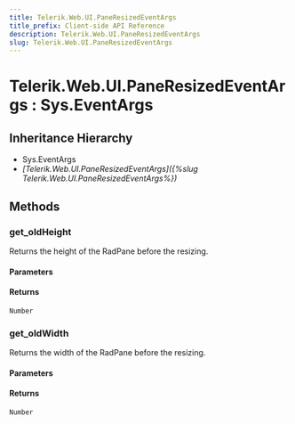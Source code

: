 ```yaml
---
title: Telerik.Web.UI.PaneResizedEventArgs
title_prefix: Client-side API Reference
description: Telerik.Web.UI.PaneResizedEventArgs
slug: Telerik.Web.UI.PaneResizedEventArgs
---
```


# Telerik.Web.UI.PaneResizedEventArgs : Sys.EventArgs 

## Inheritance Hierarchy

* Sys.EventArgs
* *[Telerik.Web.UI.PaneResizedEventArgs]({%slug Telerik.Web.UI.PaneResizedEventArgs%})*


## Methods

### get_oldHeight

Returns the height of the RadPane before the resizing.

#### Parameters

#### Returns

`Number`
### get_oldWidth

Returns the width of the RadPane before the resizing.

#### Parameters

#### Returns

`Number`


